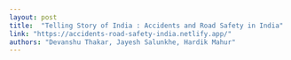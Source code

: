 ```yaml
---
layout: post
title:  "Telling Story of India : Accidents and Road Safety in India"
link: "https://accidents-road-safety-india.netlify.app/"
authors: "Devanshu Thakar, Jayesh Salunkhe, Hardik Mahur"
---
```

